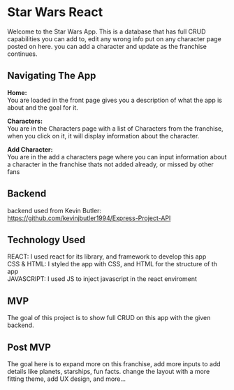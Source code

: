 # Star Wars React

Welcome to the Star Wars App. This is a database that has full CRUD capabilities you can add to, edit any wrong info put on any character page posted on here. you can add a character and update as the franchise continues. 

## Navigating The App

<strong> Home: </strong> </br>
You are loaded in the front page gives you a description of what the app is about and the goal for it.

<strong> Characters: </strong> </br>
You are in the Characters page with a list of Characters from the franchise, when you click on it, it will display information about the character.

<strong> Add Character: </strong> </br>
You are in the add a characters page where you can input information about a character in the franchise thats not added already, or missed by other fans

## Backend

backend used from Kevin Butler: https://github.com/kevinjbutler1994/Express-Project-API </br>

## Technology Used

REACT: I used react for its library, and framework to develop this app </br>
CSS & HTML: I styled the app with CSS, and HTML for the structure of th app </br>
JAVASCRIPT: I used JS to inject javascript in the react enviroment

## MVP 

The goal of this project is to show full CRUD on this app with the given backend.

## Post MVP 

The goal here is to expand more on this franchise, add more inputs to add details like planets, starships, fun facts. change the layout with a more fitting theme, add UX design, and more...